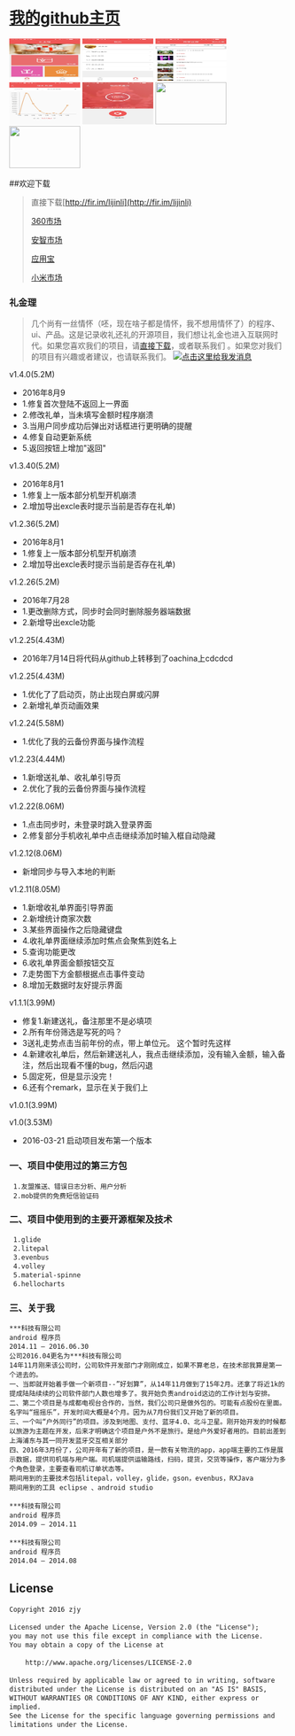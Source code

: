 # [我的github主页](https://github.com/zjyhll)
<img src="/app/src/main/res/mipmap-xhdpi/l1.jpg" width="128" height="76" />
<img src="/app/src/main/res/mipmap-xhdpi/l2.jpg" width="128" height="76" />
<img src="/app/src/main/res/mipmap-xhdpi/l3.jpg" width="128" height="76" />
<img src="/app/src/main/res/mipmap-xhdpi/l4.jpg" width="128" height="76" />
<img src="/app/src/main/res/mipmap-xhdpi/l5.jpg" width="128" height="76" />
<img src="/app/src/main/res/mipmap-xhdpi/l6.jpg" width="128" height="76" />
<img src="/app/src/main/res/mipmap-xhdpi/l7.jpg" width="128" height="76" />

##欢迎下载
 >
 > 直接下载[http://fir.im/lijinli](http://fir.im/lijinli)
 >
 > [360市场](http://zhushou.360.cn/detail/index/soft_id/3336762?recrefer=SE_D_%E7%A4%BC%E9%87%91%E7%90%86)
 >
 > [安智市场](http://www.anzhi.com/soft_2640592.html)
 >
 > [应用宝](http://sj.qq.com/myapp/detail.htm?apkName=com.zjy.lijinli)
 >
 > [小米市场](http://app.xiaomi.com/details?id=com.zjy.lijinli&ref=search)



### 礼金理

>几个尚有一丝情怀（呸，现在啥子都是情怀，我不想用情怀了）的程序、ui、产品。这是记录收礼还礼的开源项目，我们想让礼金也进入互联网时代。如果您喜欢我们的项目，请[直接下载](http://fir.im/lijinli)，或者联系我们 。如果您对我们的项目有兴趣或者建议，也请联系我们。
<a target="_blank" href="http://wpa.qq.com/msgrd?v=3&uin=1573739541&site=qq&menu=yes"><img border="0" src="http://wpa.qq.com/pa?p=2:1573739541:52" alt="点击这里给我发消息" title="点击这里给我发消息"/></a>


v1.4.0(5.2M)

* 2016年8月9
* 1.修复首次登陆不返回上一界面
* 2.修改礼单，当未填写金额时程序崩溃
* 3.当用户同步成功后弹出对话框进行更明确的提醒
* 4.修复自动更新系统
* 5.返回按钮上增加"返回"

v1.3.40(5.2M)

* 2016年8月1
* 1.修复上一版本部分机型开机崩溃
* 2.增加导出excle表时提示当前是否存在礼单)

v1.2.36(5.2M)

* 2016年8月1
* 1.修复上一版本部分机型开机崩溃
* 2.增加导出excle表时提示当前是否存在礼单)

v1.2.26(5.2M)

* 2016年7月28
* 1.更改删除方式，同步时会同时删除服务器端数据
* 2.新增导出excle功能

v1.2.25(4.43M)

* 2016年7月14日将代码从github上转移到了oachina上cdcdcd

v1.2.25(4.43M)

* 1.优化了了启动页，防止出现白屏或闪屏
* 2.新增礼单页动画效果

v1.2.24(5.58M)

* 1.优化了我的云备份界面与操作流程

v1.2.23(4.44M)

* 1.新增送礼单、收礼单引导页
* 2.优化了我的云备份界面与操作流程

v1.2.22(8.06M)

* 1.点击同步时，未登录时跳入登录界面
* 2.修复部分手机收礼单中点击继续添加时输入框自动隐藏

v1.2.12(8.06M)

* 新增同步与导入本地的判断

v1.2.11(8.05M) 

* 1.新增收礼单界面引导界面
* 2.新增统计商家次数
* 3.某些界面操作之后隐藏键盘
* 4.收礼单界面继续添加时焦点会聚焦到姓名上
* 5.查询功能更改
* 6.收礼单界面金额按钮交互
* 7.走势图下方金额根据点击事件变动
* 8.增加无数据时友好提示界面
	
v1.1.1(3.99M) 

* 修复1.新建送礼，备注那里不是必填项
* 2.所有年份筛选是写死的吗？
* 3送礼走势点击当前年份的点，带上单位元。 这个暂时先这样
* 4.新建收礼单后，然后新建送礼人，我点击继续添加，没有输入金额，输入备注，然后出现看不懂的bug，然后闪退
* 5.固定死，但是显示没完！
* 6.还有个remark，显示在关于我们上
	
v1.0.1(3.99M) 
    
v1.0(3.53M) 

* 2016-03-21 启动项目发布第一个版本

### 一、项目中使用过的第三方包
	 1.友盟推送、错误日志分析、用户分析
	 2.mob提供的免费短信验证码 
	 
### 二、项目中使用到的主要开源框架及技术
	 1.glide
	 2.litepal
	 3.evenbus
	 4.volley
	 5.material-spinne
	 6.hellocharts

### 三、关于我
	
	***科技有限公司
	android 程序员
	2014.11 — 2016.06.30
	公司2016.04更名为***科技有限公司
	14年11月刚来该公司时，公司软件开发部门才刚刚成立，如果不算老总，在技术部我算是第一个进去的。
	一、当即就开始着手做一个新项目--”好划算”，从14年11月做到了15年2月。还拿了将近1k的提成陆陆续续的公司软件部门人数也增多了。我开始负责android这边的工作计划与安排。
	二、第二个项目是与成都电视台合作的，当然，我们公司只是做外包的。可能有点股份在里面。名字叫“摇摇乐”，开发时间大概是4个月。因为从7月份我们又开始了新的项目。
	三、一个叫“户外同行”的项目。涉及到地图、支付、蓝牙4.0、北斗卫星。刚开始开发的时候都以旅游为主题在开发，后来才明确这个项目是户外不是旅行。是给户外爱好者用的。目前出差到上海浦东与其一同开发蓝牙交互相关部分
	四、2016年3月份了，公司开年有了新的项目，是一款有关物流的app，app端主要的工作是展示数据，提供司机端与用户端。司机端提供运输路线，扫码，提货，交货等操作，客户端分为多个角色登录，主要查看司机订单状态等。
	期间用到的主要技术包括litepal，volley，glide，gson，evenbus，RXJava
	期间用到的工具 eclipse 、android studio
	
	***科技有限公司
	android 程序员
	2014.09 — 2014.11
	
	***科技有限公司
	android 程序员
	2014.04 — 2014.08
## License ##

    Copyright 2016 zjy

    Licensed under the Apache License, Version 2.0 (the "License");
    you may not use this file except in compliance with the License.
    You may obtain a copy of the License at

        http://www.apache.org/licenses/LICENSE-2.0

    Unless required by applicable law or agreed to in writing, software
    distributed under the License is distributed on an "AS IS" BASIS,
    WITHOUT WARRANTIES OR CONDITIONS OF ANY KIND, either express or implied.
    See the License for the specific language governing permissions and
    limitations under the License.